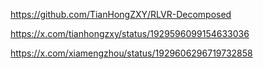 https://github.com/TianHongZXY/RLVR-Decomposed

https://x.com/tianhongzxy/status/1929596099154633036

https://x.com/xiamengzhou/status/1929606296719732858
